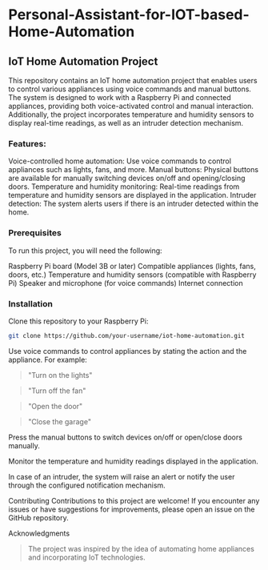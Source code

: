 # Personal-Assistant-for-IOT-based-Home-Automation

## IoT Home Automation Project
This repository contains an IoT home automation project that enables users to control various appliances using voice commands and manual buttons. The system is designed to work with a Raspberry Pi and connected appliances, providing both voice-activated control and manual interaction. Additionally, the project incorporates temperature and humidity sensors to display real-time readings, as well as an intruder detection mechanism.

<h3>Features:</h3>
Voice-controlled home automation: Use voice commands to control appliances such as lights, fans, and more.
Manual buttons: Physical buttons are available for manually switching devices on/off and opening/closing doors.
Temperature and humidity monitoring: Real-time readings from temperature and humidity sensors are displayed in the application.
Intruder detection: The system alerts users if there is an intruder detected within the home.

<h3>Prerequisites</h3>
To run this project, you will need the following:

Raspberry Pi board (Model 3B or later)
Compatible appliances (lights, fans, doors, etc.)
Temperature and humidity sensors (compatible with Raspberry Pi)
Speaker and microphone (for voice commands)
Internet connection


<h3>Installation</h3>
Clone this repository to your Raspberry Pi:

```bash
git clone https://github.com/your-username/iot-home-automation.git
```

Use voice commands to control appliances by stating the action and the appliance. For example:

> "Turn on the lights"

> "Turn off the fan"

> "Open the door"

> "Close the garage"

Press the manual buttons to switch devices on/off or open/close doors manually.

Monitor the temperature and humidity readings displayed in the application.

In case of an intruder, the system will raise an alert or notify the user through the configured notification mechanism.

Contributing
Contributions to this project are welcome! If you encounter any issues or have suggestions for improvements, please open an issue on the GitHub repository.

Acknowledgments
> The project was inspired by the idea of automating home appliances and incorporating IoT technologies.
